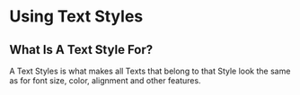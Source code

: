 # Using Text Styles
## What Is A Text Style For?
A Text Styles is what makes all Texts that belong to that Style look the same as for font size, color, alignment and other features.
